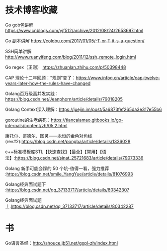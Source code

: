 # 技术博客收藏

Go gob包讲解  https://www.cnblogs.com/yjf512/archive/2012/08/24/2653697.html

Go 副本讲解  https://colobu.com/2017/01/05/-T-or-T-it-s-a-question/

SSH简单讲解  http://www.ruanyifeng.com/blog/2011/12/ssh_remote_login.html

Go regex（正则） https://zhuanlan.zhihu.com/p/50398448

CAP 理论十二年回顾："规则"变了：https://www.infoq.cn/article/cap-twelve-years-later-how-the-rules-have-changed

Golang百万级高并发实践：https://blog.csdn.net/Jeanphorn/article/details/79018205

Golang Context深入理解：https://juejin.im/post/5a6873fef265da3e317e55b6

goroutine的生老病死：https://tiancaiamao.gitbooks.io/go-internals/content/zh/05.2.html

康托尔、哥德尔、图灵——永恒的金色对角线(rev#2):https://blog.csdn.net/pongba/article/details/1336028

c++标准模板库STL【快速查找】【最全】【常用】【语法】:https://blog.csdn.net/sinat_25721683/article/details/79073336

Golang 新手可能会踩的 50 个坑-值得一看，强力推荐 :https://blog.csdn.net/smile_YangYue/article/details/81076993

Golang经典面试题下 :https://blog.csdn.net/qq_37133717/article/details/80342307

Golang经典面试题上:https://blog.csdn.net/qq_37133717/article/details/80342287



# 书

Go语言圣经：http://shouce.jb51.net/gopl-zh/index.html


